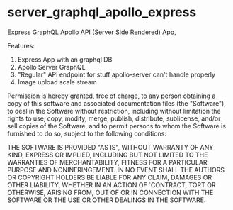 # server_graphql_apollo_express

Express GraphQL Apollo API (Server Side Rendered) App, 

Features: 
1. Express App with an graphql DB
2. Apollo Server GraphQL
3. "Regular" API endpoint for stuff apollo-server can't handle properly
4. Image upload scale stream

Permission is hereby granted, free of charge, to any person obtaining a copy of this software and associated documentation files
(the "Software"), to deal in the Software without restriction, including without limitation the rights to use,
copy, modify, merge, publish, distribute, sublicense, and/or sell copies of the Software, 
and to permit persons to whom the Software is furnished to do so, subject to the following conditions:

THE SOFTWARE IS PROVIDED "AS IS", WITHOUT WARRANTY OF ANY KIND, 
EXPRESS OR IMPLIED, INCLUDING BUT NOT LIMITED TO THE WARRANTIES OF MERCHANTABILITY, 
FITNESS FOR A PARTICULAR PURPOSE AND NONINFRINGEMENT. 
IN NO EVENT SHALL THE AUTHORS OR COPYRIGHT HOLDERS BE LIABLE FOR ANY CLAIM, DAMAGES OR OTHER LIABILITY, 
WHETHER IN AN ACTION OF `CONTRACT, TORT OR OTHERWISE, ARISING FROM, OUT OF OR IN CONNECTION WITH THE SOFTWARE OR THE 
USE OR OTHER DEALINGS IN THE SOFTWARE.
